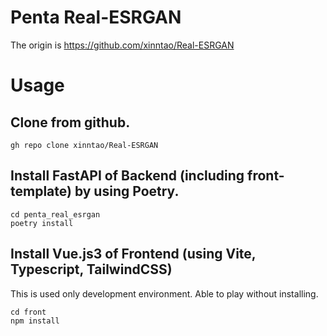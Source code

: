 # Penta Real-ESRGAN

The origin is https://github.com/xinntao/Real-ESRGAN

# Usage

## Clone from github.

```
gh repo clone xinntao/Real-ESRGAN
```

## Install FastAPI of Backend (including front-template) by using Poetry.

```
cd penta_real_esrgan
poetry install
```

## Install Vue.js3 of Frontend (using Vite, Typescript, TailwindCSS)

This is used only development environment. Able to play without installing.

```
cd front
npm install
```
